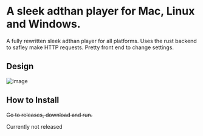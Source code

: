 # A sleek adthan player for Mac, Linux and Windows.
A fully rewritten sleek adthan player for all platforms. Uses the rust backend to safley make HTTP requests. Pretty front end to change settings.

## Design

![image](https://user-images.githubusercontent.com/65875424/232146993-c42c5ae0-3cd4-4579-9c14-ed0e22198194.png)


## How to Install

~~Go to releases, download and run.~~

Currently not released
